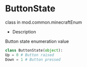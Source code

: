 # ButtonState 

class in mod.common.minecraftEnum 

- Description 

Button state enumeration value 

```python 
class ButtonState(object): 
Up = 0 # Button raised 
Down = 1 # Button pressed 

``` 

